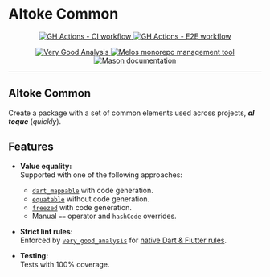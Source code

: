 # Altoke Common

<p align="center">
  <p align="center">
    <a href="https://github.com/mrverdant13/altoke_app/actions/workflows/ci.yaml">
      <img
        src="https://github.com/mrverdant13/altoke_app/actions/workflows/ci.yaml/badge.svg?branch=main"
        alt="GH Actions - CI workflow"
      />
    </a>
    <a href="https://github.com/mrverdant13/altoke_app/actions/workflows/e2e.yaml">
      <img
        src="https://github.com/mrverdant13/altoke_app/actions/workflows/e2e.yaml/badge.svg?branch=main"
        alt="GH Actions - E2E workflow"
      />
    </a>
  </p>
  <p align="center">
    <a href="https://pub.dev/packages/very_good_analysis">
      <img
        src="https://img.shields.io/badge/style-very_good_analysis-B22C89.svg"
        alt="Very Good Analysis"
      />
    </a>
    <a href="https://melos.invertase.dev/">
      <img
        src="https://img.shields.io/badge/maintained%20with-melos-f700ff.svg"
        alt="Melos monorepo management tool"
      />
    </a>
    <a href="https://docs.brickhub.dev/">
      <img
        src="https://img.shields.io/endpoint?url=https%3A%2F%2Ftinyurl.com%2Fmason-badge"
        alt="Mason documentation"
      />
    </a>
  </p>
</p>

---

## Altoke Common

Create a package with a set of common elements used across projects, **_al toque_** (_quickly_).

## Features

- **Value equality:**\
  Supported with one of the following approaches:
    - [`dart_mappable`][pub_package_dart_mappable] with code generation.
    - [`equatable`][pub_package_equatable] without code generation.
    - [`freezed`][pub_package_freezed] with code generation.
    - Manual `==` operator and `hashCode` overrides.

- **Strict lint rules:**\
  Enforced by [`very_good_analysis`][pub_package_very_good_analysis] for [native Dart & Flutter rules][docs_dart_and_flutter_linter_rules_link].

- **Testing:**\
  Tests with 100% coverage.

<!-- LINKS -->

[docs_dart_and_flutter_linter_rules_link]: https://dart.dev/tools/linter-rules
[pub_package_dart_mappable]: https://pub.dev/packages/dart_mappable
[pub_package_equatable]: https://pub.dev/packages/equatable
[pub_package_freezed]: https://pub.dev/packages/freezed
[pub_package_very_good_analysis]: https://pub.dev/packages/very_good_analysis
